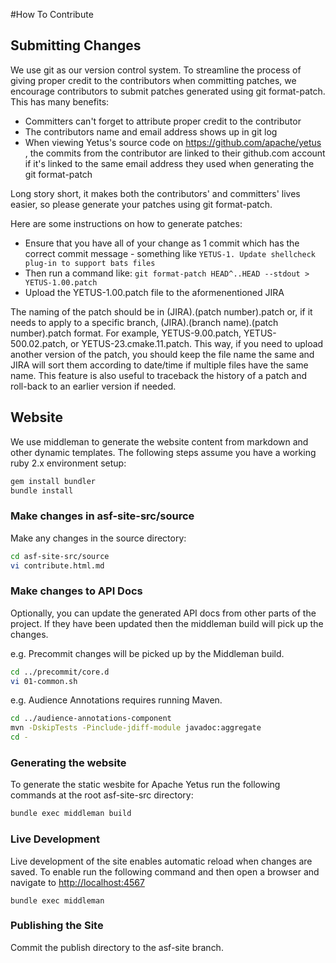 <!---
  Licensed to the Apache Software Foundation (ASF) under one
  or more contributor license agreements.  See the NOTICE file
  distributed with this work for additional information
  regarding copyright ownership.  The ASF licenses this file
  to you under the Apache License, Version 2.0 (the
  "License"); you may not use this file except in compliance
  with the License.  You may obtain a copy of the License at

    http://www.apache.org/licenses/LICENSE-2.0

  Unless required by applicable law or agreed to in writing,
  software distributed under the License is distributed on an
  "AS IS" BASIS, WITHOUT WARRANTIES OR CONDITIONS OF ANY
  KIND, either express or implied.  See the License for the
  specific language governing permissions and limitations
  under the License.
-->

#How To Contribute

## Submitting Changes

We use git as our version control system. To streamline the process of giving proper credit to the contributors when committing patches, we encourage contributors to submit patches generated using git format-patch. This has many benefits:

   * Committers can't forget to attribute proper credit to the contributor
   * The contributors name and email address shows up in git log
   * When viewing Yetus's source code on https://github.com/apache/yetus , the commits from the contributor are linked to their github.com account if it's linked to the same email address they used when generating the git format-patch

Long story short, it makes both the contributors' and committers' lives easier, so please generate your patches using git format-patch.

Here are some instructions on how to generate patches:

   * Ensure that you have all of your change as 1 commit which has the correct commit message - something like `YETUS-1. Update shellcheck plug-in to support bats files`
   * Then run a command like: `git format-patch HEAD^..HEAD --stdout > YETUS-1.00.patch`
   * Upload the YETUS-1.00.patch file to the aformenentioned JIRA

The naming of the patch should be in (JIRA).(patch number).patch or, if it needs to apply to a specific branch, (JIRA).(branch name).(patch number).patch format. For example, YETUS-9.00.patch, YETUS-500.02.patch, or YETUS-23.cmake.11.patch. This way, if you need to upload another version  of the patch, you should keep the file name the same and JIRA will sort them according to date/time if multiple files have the same name. This feature is also useful to traceback the history of a patch and roll-back to an earlier version if needed.

## Website

We use middleman to generate the website content from markdown and other
dynamic templates. The following steps assume you have a working
ruby 2.x environment setup:

```bash
gem install bundler
bundle install
```

### Make changes in asf-site-src/source
Make any changes in the source directory:

```bash
cd asf-site-src/source
vi contribute.html.md
```

### Make changes to API Docs
Optionally, you can update the generated API docs from other parts of the project. If they have been updated then the middleman build will pick up the changes.

e.g. Precommit changes will be picked up by the Middleman build.

```bash
cd ../precommit/core.d
vi 01-common.sh
```


e.g. Audience Annotations requires running Maven.

```bash
cd ../audience-annotations-component
mvn -DskipTests -Pinclude-jdiff-module javadoc:aggregate
cd -
```

### Generating the website
To generate the static wesbite for Apache Yetus run the following commands at the root asf-site-src directory:

```bash
bundle exec middleman build
```

### Live Development
Live development of the site enables automatic reload when changes are saved.
To enable run the following command and then open a browser and navigate to
[http://localhost:4567](http://localhost:4567/)

	bundle exec middleman

### Publishing the Site
Commit the publish directory to the asf-site branch.
